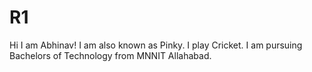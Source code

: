 # R1
Hi I am Abhinav!
I am also known as Pinky.
I play Cricket.
I am pursuing Bachelors of Technology from MNNIT Allahabad.
